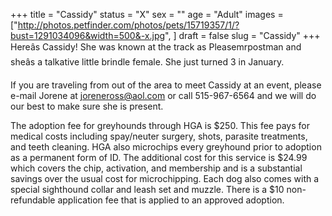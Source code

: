 +++
title = "Cassidy"
status = "X"
sex = ""
age = "Adult"
images = ["http://photos.petfinder.com/photos/pets/15719357/1/?bust=1291034096&width=500&-x.jpg",
]
draft = false
slug = "Cassidy"
+++
Hereâs Cassidy!  She was known at the track as Pleasemrpostman and sheâs a talkative little brindle female.  She just turned 3 in January.


  If you are traveling from out of the area to meet Cassidy at an event, please e-mail Jorene at joreneross@aol.com or call 515-967-6564 and we will do our best to make sure she is present.

The adoption fee for greyhounds through HGA is $250. This fee pays for medical costs including spay/neuter surgery, shots, parasite treatments, and teeth cleaning.  HGA also microchips every greyhound prior to adoption as a permanent form of ID.  The additional cost for this service is $24.99 which covers the chip, activation, and membership and is a substantial savings over the usual cost for microchipping.  Each dog also comes with a special sighthound collar and leash set and muzzle. There is a $10 non-refundable application fee that is applied to an approved adoption.
